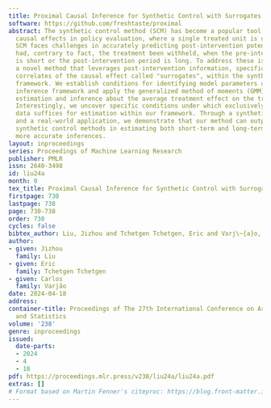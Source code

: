 ```yaml
---
title: Proximal Causal Inference for Synthetic Control with Surrogates
software: https://github.com/freshtaste/proximal
abstract: The synthetic control method (SCM) has become a popular tool for estimating
  causal effects in policy evaluation, where a single treated unit is observed. However,
  SCM faces challenges in accurately predicting post-intervention potential outcomes
  had, contrary to fact, the treatment been withheld, when the pre-intervention period
  is short or the post-intervention period is long. To address these issues, we propose
  a novel method that leverages post-intervention information, specifically time-varying
  correlates of the causal effect called "surrogates", within the synthetic control
  framework. We establish conditions for identifying model parameters using the proximal
  inference framework and apply the generalized method of moments (GMM) approach for
  estimation and inference about the average treatment effect on the treated (ATT).
  Interestingly, we uncover specific conditions under which exclusively using post-intervention
  data suffices for estimation within our framework. Through a synthetic experiment
  and a real-world application, we demonstrate that our method can outperform other
  synthetic control methods in estimating both short-term and long-term effects, yielding
  more accurate inferences.
layout: inproceedings
series: Proceedings of Machine Learning Research
publisher: PMLR
issn: 2640-3498
id: liu24a
month: 0
tex_title: Proximal Causal Inference for Synthetic Control with Surrogates
firstpage: 730
lastpage: 738
page: 730-738
order: 730
cycles: false
bibtex_author: Liu, Jizhou and Tchetgen Tchetgen, Eric and Varj\~{a}o, Carlos
author:
- given: Jizhou
  family: Liu
- given: Eric
  family: Tchetgen Tchetgen
- given: Carlos
  family: Varjão
date: 2024-04-18
address:
container-title: Proceedings of The 27th International Conference on Artificial Intelligence
  and Statistics
volume: '238'
genre: inproceedings
issued:
  date-parts:
  - 2024
  - 4
  - 18
pdf: https://proceedings.mlr.press/v238/liu24a/liu24a.pdf
extras: []
# Format based on Martin Fenner's citeproc: https://blog.front-matter.io/posts/citeproc-yaml-for-bibliographies/
---
```

